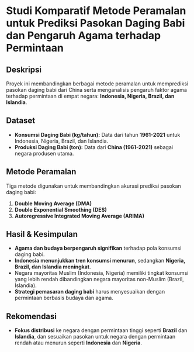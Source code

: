 # Studi Komparatif Metode Peramalan untuk Prediksi Pasokan Daging Babi dan Pengaruh Agama terhadap Permintaan  

## Deskripsi  
Proyek ini membandingkan berbagai metode peramalan untuk memprediksi pasokan daging babi dari China serta menganalisis pengaruh faktor agama terhadap permintaan di empat negara: **Indonesia, Nigeria, Brazil, dan Islandia**.  

## Dataset  
- **Konsumsi Daging Babi (kg/tahun):** Data dari tahun **1961-2021** untuk Indonesia, Nigeria, Brazil, dan Islandia.  
- **Produksi Daging Babi (ton):** Data dari **China (1961-2021)** sebagai negara produsen utama.  

## Metode Peramalan  
Tiga metode digunakan untuk membandingkan akurasi prediksi pasokan daging babi:  
1. **Double Moving Average (DMA)**  
2. **Double Exponential Smoothing (DES)**  
3. **Autoregressive Integrated Moving Average (ARIMA)**  

## Hasil & Kesimpulan  
- **Agama dan budaya berpengaruh signifikan** terhadap pola konsumsi daging babi.  
- **Indonesia menunjukkan tren konsumsi menurun**, sedangkan **Nigeria, Brazil, dan Islandia meningkat**.  
- Negara mayoritas Muslim (Indonesia, Nigeria) memiliki tingkat konsumsi yang lebih rendah dibandingkan negara mayoritas non-Muslim (Brazil, Islandia).  
- **Strategi pemasaran daging babi** harus menyesuaikan dengan permintaan berbasis budaya dan agama.  

## Rekomendasi  
- **Fokus distribusi** ke negara dengan permintaan tinggi seperti **Brazil** dan **Islandia**, dan sesuaikan pasokan untuk negara dengan permintaan rendah atau menurun seperti **Indonesia** dan **Nigeria**.
